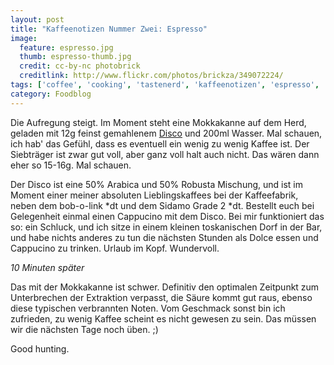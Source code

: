 ```yaml
---
layout: post
title: "Kaffeenotizen Nummer Zwei: Espresso"
image:
  feature: espresso.jpg
  thumb: espresso-thumb.jpg
  credit: cc-by-nc photobrick
  creditlink: http://www.flickr.com/photos/brickza/349072224/
tags: ['coffee', 'cooking', 'tastenerd', 'kaffeenotizen', 'espresso', 'mokkakanne', 'hario', 'skerton', 'kaffeefabrik']
category: Foodblog
---
```


Die Aufregung steigt. Im Moment steht eine Mokkakanne auf dem Herd, geladen mit 12g feinst gemahlenem [Disco](http://www.kaffeefabrik.at/kaffeesortiment/) und 200ml Wasser. Mal schauen, ich hab' das Gefühl, dass es eventuell ein wenig zu wenig Kaffee ist. Der Siebträger ist zwar gut voll, aber ganz voll halt auch nicht. Das wären dann eher so 15-16g. Mal schauen.

Der Disco ist eine 50% Arabica und 50% Robusta Mischung, und ist im Moment einer meiner absoluten Lieblingskaffees bei der Kaffeefabrik, neben dem bob-o-link *dt und dem Sidamo Grade 2 *dt. Bestellt euch bei Gelegenheit einmal einen Cappucino mit dem Disco. Bei mir funktioniert das so: ein Schluck, und ich sitze in einem kleinen toskanischen Dorf in der Bar, und habe nichts anderes zu tun die nächsten Stunden als Dolce essen und Cappucino zu trinken. Urlaub im Kopf. Wundervoll.

*10 Minuten später*

Das mit der Mokkakanne ist schwer. Definitiv den optimalen Zeitpunkt zum Unterbrechen der Extraktion verpasst, die Säure kommt gut raus, ebenso diese typischen verbrannten Noten. Vom Geschmack sonst bin ich zufrieden, zu wenig Kaffee scheint es nicht gewesen zu sein. Das müssen wir die nächsten Tage noch üben. ;)

Good hunting.